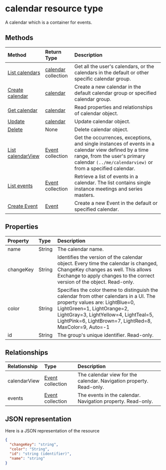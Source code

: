 # calendar resource type

A calendar which is a container for events.

## Methods

| Method       | Return Type  |Description|
|:---------------|:--------|:----------|
|[List calendars](../api/user_list_calendars.md)|[calendar](calendar.md) collection|Get all the user's calendars, or the calendars in the default or other specific calendar group.|
|[Create calendar](../api/user_post_calendars.md) |[calendar](calendar.md)| Create a new calendar in the default calendar group or specified calendar group.|
|[Get calendar](../api/calendar_get.md) | [calendar](calendar.md) |Read properties and relationships of calendar object.|
|[Update](../api/calendar_update.md) | [calendar](calendar.md)  |Update calendar object. |
|[Delete](../api/calendar_delete.md) | None |Delete calendar object. |
|[List calendarView](../api/calendar_list_calendarview.md) |[Event](event.md) collection| Get the occurrences, exceptions, and single instances of events in a calendar view defined by a time range, from the user's primary calendar `(../me/calendarview)` or from a specified calendar.|
|[List events](../api/calendar_list_events.md) |[Event](event.md) collection| Retrieve a list of events in a calendar.  The list contains single instance meetings and series masters.|
|[Create Event](../api/calendar_post_events.md) |[Event](event.md)| Create a new Event in the default or specified calendar.|


## Properties
| Property	   | Type	|Description|
|:---------------|:--------|:----------|
|name|String|The calendar name.|
|changeKey|String|Identifies the version of the calendar object. Every time the calendar is changed, ChangeKey  changes as well. This allows Exchange to apply changes to the correct version of the object. Read-only.|
|color|String|Specifies the color theme to distinguish the calendar from other calendars in a UI. The property values are: LightBlue=0, LightGreen=1, LightOrange=2, LightGray=3, LightYellow=4, LightTeal=5, LightPink=6, LightBrown=7, LightRed=8, MaxColor=9, Auto=-1|
|id|String|The group's unique identifier. Read-only.|

## Relationships
| Relationship | Type	|Description|
|:---------------|:--------|:----------|
|calendarView|[Event](event.md) collection|The calendar view for the calendar. Navigation property. Read-only.|
|events|[Event](event.md) collection|The events in the calendar. Navigation property. Read-only.|

## JSON representation

Here is a JSON representation of the resource

<!-- {
  "blockType": "resource",
  "optionalProperties": [
    "calendarView",
    "events"
  ],
  "keyProperty": "id",
  "@odata.type": "microsoft.graph.calendar"
}-->

```json
{
  "changeKey": "string",
  "color": "String",
  "id": "string (identifier)",
  "name": "string"
}

```
<!-- uuid: 8fcb5dbc-d5aa-4681-8e31-b001d5168d79
2015-10-25 14:57:30 UTC -->
<!-- {
  "type": "#page.annotation",
  "description": "calendar resource",
  "keywords": "",
  "section": "documentation",
  "tocPath": ""
}-->


<!-- {
  "type": "#page.annotation",
  "description": "A calendar which is a container for events.",
  "tocPath": "Outlook Calendar",
  "apiVersion": "v1.0",
  "section": "documentation",
  "canonicalURL": ""
} -->
